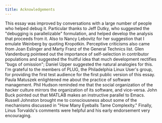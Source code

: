 ```yaml
---
title: Acknowledgements
---
```

This essay was improved by conversations with a large number of people who helped debug it. Particular thanks to Jeff Dutky, who suggested the "debugging is parallelizable" formulation, and helped develop the analysis that proceeds from it. Also to Nancy Lebovitz for her suggestion that I emulate Weinberg by quoting Kropotkin. Perceptive criticisms also came from Joan Eslinger and Marty Franz of the General Technics list. Glen Vandenburg pointeed out the importance of self-selection in contributor populations and suggested the fruitful idea that much development rectifies "bugs of omission"; Daniel Upper suggested the natural analogies for this. I'm grateful to the members of PLUG, the Philadelphia Linux User's group, for providing the first test audience for the first public version of this essay. Paula Matuszek enlightened me about the practice of software management. Phil Hudson reminded me that the social organization of the hacker culture mirrors the organization of its software, and vice-versa. John Buck pointed out that MATLAB makes an instructive parallel to Emacs. Russell Johnston brought me to consciousness about some of the mechanisms discussed in "How Many Eyeballs Tame Complexity." Finally, Linus Torvalds's comments were helpful and his early endorsement very encouraging.
